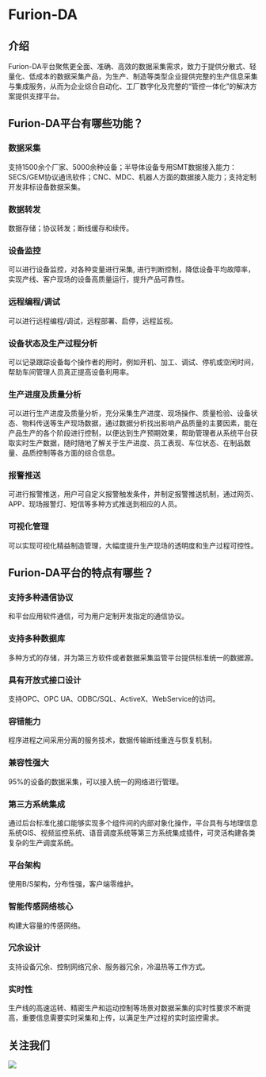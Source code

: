 # Furion-DA

## 介绍
Furion-DA平台聚焦更全面、准确、高效的数据采集需求，致力于提供分散式、轻量化、低成本的数据采集产品，为生产、制造等类型企业提供完整的生产信息采集与集成服务，从而为企业综合自动化、工厂数字化及完整的“管控一体化”的解决方案提供支撑平台。

## Furion-DA平台有哪些功能？

### 数据采集

支持1500余个厂家、5000余种设备；半导体设备专用SMT数据接入能力：SECS/GEM协议通讯软件；CNC、MDC、机器人方面的数据接入能力；支持定制开发非标设备数据采集。

### 数据转发

数据存储；协议转发；断线缓存和续传。

### 设备监控

可以进行设备监控，对各种变量进行采集, 进行判断控制，降低设备平均故障率，实现产线、客户现场的设备高质量运行，提升产品可靠性。

### 远程编程/调试

可以进行远程编程/调试，远程部署、启停，远程监视。

### 设备状态及生产过程分析

可以记录跟踪设备每个操作者的用时，例如开机、加工、调试、停机或空闲时间，帮助车间管理人员真正提高设备利用率。

### 生产进度及质量分析

可以进行生产进度及质量分析，充分采集生产进度、现场操作、质量检验、设备状态、物料传送等生产现场数据，通过数据分析找出影响产品质量的主要因素，能在产品生产的各个阶段进行控制，以便达到生产预期效果，帮助管理者从系统平台获取实时生产数据，随时随地了解关于生产进度、员工表现、车位状态、在制品数量、品质控制等各方面的综合信息。

### 报警推送

可进行报警推送，用户可自定义报警触发条件，并制定报警推送机制，通过网页、APP、现场报警灯、短信等多种方式推送到相应的人员。



### 可视化管理

可以实现可视化精益制造管理，大幅度提升生产现场的透明度和生产过程可控性。

## Furion-DA平台的特点有哪些？

### 支持多种通信协议

和平台应用软件通信，可为用户定制开发指定的通信协议。

### 支持多种数据库

多种方式的存储，并为第三方软件或者数据采集监管平台提供标准统一的数据源。

### 具有开放式接口设计

支持OPC、OPC UA、ODBC/SQL、ActiveX、WebService的访问。

### 容错能力

程序进程之间采用分离的服务技术，数据传输断线重连与恢复机制。

### 兼容性强大

95%的设备的数据采集，可以接入统一的网络进行管理。

### 第三方系统集成

通过后台标准化接口能够实现多个组件间的内部对象化操作，平台具有与地理信息系统GIS、视频监控系统、语音调度系统等第三方系统集成插件，可灵活构建各类复杂的生产调度系统。

### 平台架构

使用B/S架构，分布性强，客户端零维护。

### 智能传感网络核心

构建大容量的传感网络。

### 冗余设计

支持设备冗余、控制网络冗余、服务器冗余，冷温热等工作方式。

### 实时性

生产线的高速运转、精密生产和运动控制等场景对数据采集的实时性要求不断提高，重要信息需要实时采集和上传，以满足生产过程的实时监控需求。

## 关注我们
![](https://statics.huibur.com/huibur/web/qrcode.png)
